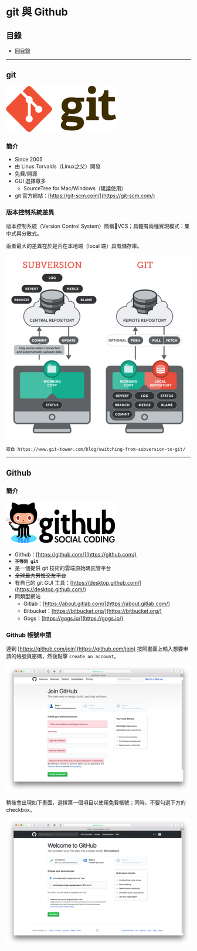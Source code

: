 # git 與 Github

## 目錄
- [回目錄](./SUMMARY.md)

***

## git 
![](../img/git.png)

### 簡介
- Since 2005
- 由 Linus Torvalds（Linux之父）開發
- 免費/開源
- GUI 選擇眾多
  - SourceTree for Mac/Windows（建議使用）
- git 官方網站：[https://git-scm.com/](https://git-scm.com/)

### 版本控制系統差異

版本控制系統（Version Control System）簡稱VCS；具體有兩種實現模式：集中式與分散式。

兩者最大的差異在於是否在本地端（local 端）具有儲存庫。

![](../img/centralized-vs-distributed.jpg)

```
取自 https://www.git-tower.com/blog/switching-from-subversion-to-git/
```

***

## Github

### 簡介
![](../img/github.png)
- Github：[https://github.com/](https://github.com/)
- __`不等同 git`__
- 是一個提供 git 技術的雲端原始碼託管平台
- ~~全球最大男性交友平台~~
- 有自己的 git GUI 工具：[https://desktop.github.com/](https://desktop.github.com/)
- 同類型網站
  - Gitlab：[https://about.gitlab.com/](https://about.gitlab.com/)
  - Bitbucket：[https://bitbucket.org/](https://bitbucket.org/)
  - Gogs：[https://gogs.io/](https://gogs.io/)

### Github 帳號申請

連到 [https://github.com/join](https://github.com/join) 按照畫面上輸入想要申請的帳號與密碼，然後點擊 `create an account`。

![](../img/git-github-1.png)

稍後會出現如下畫面，選擇第一個項目以使用免費帳號；同時，不要勾選下方的 checkbox。

![](../img/git-github-2.png)
